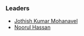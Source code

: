 ### Leaders
* [Jothish Kumar Mohanavel](mailto:jothish.kumar@owasp.org)
* [Noorul Hassan](mailto:noorul.hassan@owasp.org)
